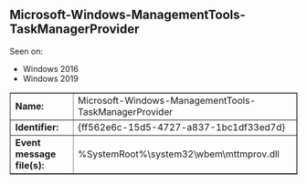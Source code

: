 ## Microsoft-Windows-ManagementTools-TaskManagerProvider

Seen on:
* Windows 2016
* Windows 2019

<table border="1" class="docutils">
  <tbody>
    <tr>
      <td><b>Name:</b></td>
      <td>Microsoft-Windows-ManagementTools-TaskManagerProvider</td>
    </tr>
    <tr>
      <td><b>Identifier:</b></td>
      <td>{ff562e6c-15d5-4727-a837-1bc1df33ed7d}</td>
    </tr>
    <tr>
      <td><b>Event message file(s):</b></td>
      <td>%SystemRoot%\system32\wbem\mttmprov.dll</td>
    </tr>
  </tbody>
</table>

&nbsp;

